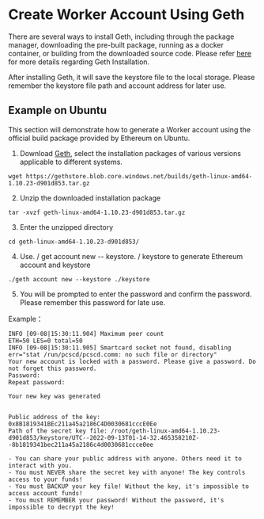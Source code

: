 # Create Worker Account Using Geth

There are several ways to install Geth, including through the package manager, downloading the pre-built package, running as a docker container, or building from the downloaded source code. Please refer  [here](https://geth.ethereum.org/docs/install-and-build/installing-geth) for more details regarding Geth Installation.

After installing Geth, it will save the keystore file to the local storage. Please remember the keystore file path and account address for later use.

## Example on Ubuntu

This section will demonstrate how to generate a Worker account using the official build package provided by Ethereum on Ubuntu.


1. Download [Geth](https://geth.ethereum.org/downloads/), select the installation packages of various versions applicable to different systems.
```shell
wget https://gethstore.blob.core.windows.net/builds/geth-linux-amd64-1.10.23-d901d853.tar.gz
```
2. Unzip the downloaded installation package
```shell
tar -xvzf geth-linux-amd64-1.10.23-d901d853.tar.gz
```
3. Enter the unzipped directory
```shell
cd geth-linux-amd64-1.10.23-d901d853/
```
4. Use. / get account new -- keystore. / keystore to generate Ethereum account and keystore
```shell
./geth account new --keystore ./keystore
```
5. You will be prompted to enter the password and confirm the password.  Please remember this password for late use.

Example：

```shell
INFO [09-08|15:30:11.904] Maximum peer count                       ETH=50 LES=0 total=50
INFO [09-08|15:30:11.905] Smartcard socket not found, disabling    err="stat /run/pcscd/pcscd.comm: no such file or directory"
Your new account is locked with a password. Please give a password. Do not forget this password.
Password: 
Repeat password: 

Your new key was generated


Public address of the key:   0x8B1819341BEc211a45a2186C4D0030681cccE0Ee
Path of the secret key file: /root/geth-linux-amd64-1.10.23-d901d853/keystore/UTC--2022-09-13T01-14-32.465358210Z--8b1819341bec211a45a2186c4d0030681ccce0ee

- You can share your public address with anyone. Others need it to interact with you.
- You must NEVER share the secret key with anyone! The key controls access to your funds!
- You must BACKUP your key file! Without the key, it's impossible to access account funds!
- You must REMEMBER your password! Without the password, it's impossible to decrypt the key!
```



